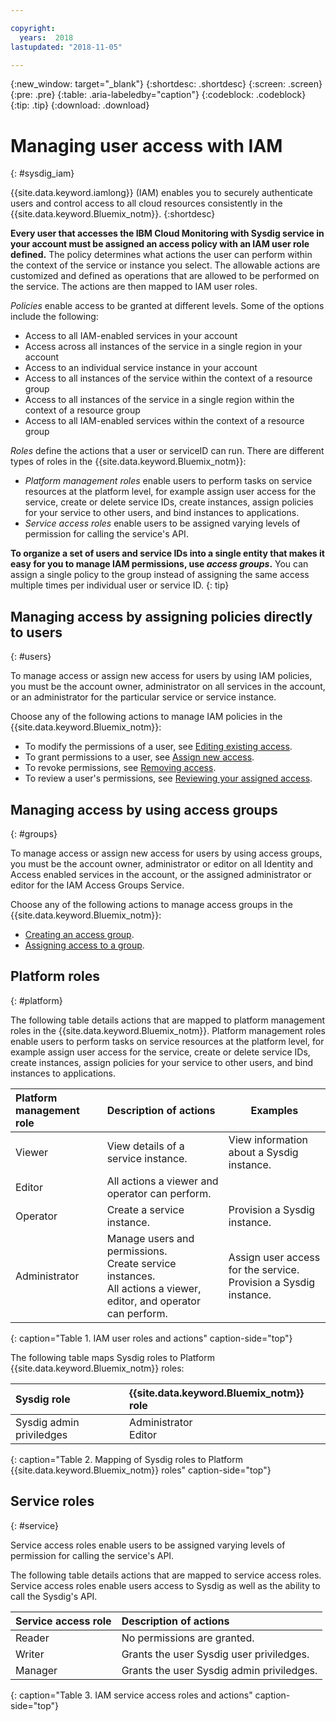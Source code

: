 ```yaml
---

copyright:
  years:  2018
lastupdated: "2018-11-05"

---
```


{:new_window: target="_blank"}
{:shortdesc: .shortdesc}
{:screen: .screen}
{:pre: .pre}
{:table: .aria-labeledby="caption"}
{:codeblock: .codeblock}
{:tip: .tip}
{:download: .download}

 
# Managing user access with IAM
{: #sysdig_iam}

{{site.data.keyword.iamlong}} (IAM) enables you to securely authenticate users and control access to all cloud resources consistently in the {{site.data.keyword.Bluemix_notm}}. 
{:shortdesc}

**Every user that accesses the IBM Cloud Monitoring with Sysdig service in your account must be assigned an access policy with an IAM user role defined.** The policy determines what actions the user can perform within the context of the service or instance you select. The allowable actions are customized and defined as operations that are allowed to be performed on the service. The actions are then mapped to IAM user roles.

*Policies* enable access to be granted at different levels. Some of the options include the following: 

* Access to all IAM-enabled services in your account
* Access across all instances of the service in a single region in your account
* Access to an individual service instance in your account
* Access to all instances of the service within the context of a resource group
* Access to all instances of the service in a single region within the context of a resource group
* Access to all IAM-enabled services within the context of a resource group

*Roles* define the actions that a user or serviceID can run. There are different types of roles in the {{site.data.keyword.Bluemix_notm}}:

* *Platform management roles* enable users to perform tasks on service resources at the platform level, for example assign user access for the service, create or delete service IDs, create instances, assign policies for your service to other users, and bind instances to applications.
* *Service access roles* enable users to be assigned varying levels of permission for calling the service's API.

**To organize a set of users and service IDs into a single entity that makes it easy for you to manage IAM permissions, use *access groups*.** You can assign a single policy to the group instead of assigning the same access multiple times per individual user or service ID.
{: tip}



## Managing access by assigning policies directly to users
{: #users}

To manage access or assign new access for users by using IAM policies, you must be the account owner, administrator on all services in the account, or an administrator for the particular service or service instance. 

Choose any of the following actions to manage IAM policies in the {{site.data.keyword.Bluemix_notm}}:

* To modify the permissions of a user, see [Editing existing access](/docs/iam/mngiam.html#editing-existing-access).
* To grant permissions to a user, see [Assign new access](/docs/iam/mngiam.html#assignaccess).
* To revoke permissions, see [Removing access](/docs/iam/mngiam.html#removing-access).
* To review a user's permissions, see [Reviewing your assigned access](/docs/iam/mngiam.html#reviewing-your-assigned-access).


## Managing access by using access groups
{: #groups}

To manage access or assign new access for users by using access groups, you must be the account owner, administrator or editor on all Identity and Access enabled services in the account, or the assigned administrator or editor for the IAM Access Groups Service. 

Choose any of the following actions to manage access groups in the {{site.data.keyword.Bluemix_notm}}:

* [Creating an access group](/docs/iam/groups.html#creating-an-access-group).
* [Assigning access to a group](/docs/iam/groups.html#assigning-access-to-a-group).


## Platform roles
{: #platform}

The following table details actions that are mapped to platform management roles in the {{site.data.keyword.Bluemix_notm}}. Platform management roles enable users to perform tasks on service resources at the platform level, for example assign user access for the service, create or delete service IDs, create instances, assign policies for your service to other users, and bind instances to applications.

| Platform management role | Description of actions              | Examples                                  |
|:-------------------------|:------------------------------------|-------------------------------------------|
| Viewer                   | View details of a service instance. | View information about a Sysdig instance. |
| Editor                   | All actions a viewer and operator can perform.    |                             |
| Operator                 | Create a service instance.          | Provision a Sysdig instance.              |
| Administrator            | Manage users and permissions. </br>Create service instances. </br>All actions a viewer, editor, and operator can perform. | Assign user access for the service. </br>Provision a Sysdig instance. |
{: caption="Table 1. IAM user roles and actions" caption-side="top"}

The following table maps Sysdig roles to Platform {{site.data.keyword.Bluemix_notm}} roles:

| Sysdig role                              |  {{site.data.keyword.Bluemix_notm}} role  |
|:-----------------------------------------|:------------------------------------------|
| Sysdig admin priviledges                 | Administrator </br>Editor |
{: caption="Table 2. Mapping of Sysdig roles to Platform {{site.data.keyword.Bluemix_notm}} roles" caption-side="top"}


## Service roles
{: #service}

Service access roles enable users to be assigned varying levels of permission for calling the service's API.

The following table details actions that are mapped to service access roles. Service access roles enable users access to Sysdig as well as the ability to call the Sysdig's API.

| Service access role | Description of actions                      | 
|:--------------------|:--------------------------------------------|
| Reader              | No permissions are granted.                 | 
| Writer              | Grants the user Sysdig user priviledges.    |
| Manager             | Grants the user Sysdig admin priviledges.   | 
{: caption="Table 3. IAM service access roles and actions" caption-side="top"}




